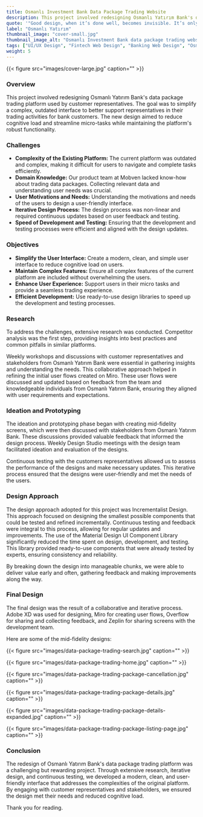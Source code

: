 ```yaml
---
title: Osmanlı Investment Bank Data Package Trading Website
description: This project involved redesigning Osmanlı Yatırım Bank's data package trading platform used by customer representatives. The goal was to simplify a complex, outdated interface to better support representatives in their trading activities for bank customers.
quote: '"Good design, when it’s done well, becomes invisible. It’s only when it’s done poorly that we notice it." - Jared Spool'
label: "Osmanlı Yatırım"
thumbnail_image: "cover-small.jpg"
thumbnail_image_alt: "Osmanlı Investment Bank data package trading website design."
tags: ["UI/UX Design", "Fintech Web Design", "Banking Web Design", "Osmanlı Yatırım Bank Website Design", "Banking Web App Design", "Web Design", "Best UX Practices", "Data Package Trading Web Design"]
weight: 5
---
```


{{< figure 
    src="images/cover-large.jpg"
    caption="" >}}

### Overview
This project involved redesigning Osmanlı Yatırım Bank's data package trading platform used by customer representatives. The goal was to simplify a complex, outdated interface to better support representatives in their trading activities for bank customers. The new design aimed to reduce cognitive load and streamline micro-tasks while maintaining the platform's robust functionality.

### Challenges
- **Complexity of the Existing Platform:** The current platform was outdated and complex, making it difficult for users to navigate and complete tasks efficiently.
- **Domain Knowledge:** Our product team at Mobven lacked know-how about trading data packages. Collecting relevant data and understanding user needs was crucial.
- **User Motivations and Needs:** Understanding the motivations and needs of the users to design a user-friendly interface.
- **Iterative Design Process:** The design process was non-linear and required continuous updates based on user feedback and testing.
- **Speed of Development and Testing:** Ensuring that the development and testing processes were efficient and aligned with the design updates.

### Objectives
- **Simplify the User Interface:** Create a modern, clean, and simple user interface to reduce cognitive load on users.
- **Maintain Complex Features:** Ensure all complex features of the current platform are included without overwhelming the users.
- **Enhance User Experience:** Support users in their micro tasks and provide a seamless trading experience.
- **Efficient Development:** Use ready-to-use design libraries to speed up the development and testing processes.

### Research
To address the challenges, extensive research was conducted. Competitor analysis was the first step, providing insights into best practices and common pitfalls in similar platforms. 

Weekly workshops and discussions with customer representatives and stakeholders from Osmanlı Yatırım Bank were essential in gathering insights and understanding the needs. This collaborative approach helped in refining the initial user flows created on Miro. These user flows were discussed and updated based on feedback from the team and knowledgeable individuals from Osmanlı Yatırım Bank, ensuring they aligned with user requirements and expectations.

### Ideation and Prototyping
The ideation and prototyping phase began with creating mid-fidelity screens, which were then discussed with stakeholders from Osmanlı Yatırım Bank. These discussions provided valuable feedback that informed the design process. Weekly Design Studio meetings with the design team facilitated ideation and evaluation of the designs.

Continuous testing with the customers representatives allowed us to assess the performance of the designs and make necessary updates. This iterative process ensured that the designs were user-friendly and met the needs of the users.

### Design Approach
The design approach adopted for this project was Incrementalist Design. This approach focused on designing the smallest possible components that could be tested and refined incrementally. Continuous testing and feedback were integral to this process, allowing for regular updates and improvements. The use of the Material Design UI Component Library significantly reduced the time spent on design, development, and testing. This library provided ready-to-use components that were already tested by experts, ensuring consistency and reliability. 

By breaking down the design into manageable chunks, we were able to deliver value early and often, gathering feedback and making improvements along the way.

### Final Design
The final design was the result of a collaborative and iterative process. Adobe XD was used for designing, Miro for creating user flows, Overflow for sharing and collecting feedback, and Zeplin for sharing screens with the development team.

Here are some of the mid-fidelity designs:

{{< figure 
    src="images/data-package-trading-search.jpg"
    caption="" >}}

{{< figure 
    src="images/data-package-trading-home.jpg"
    caption="" >}}

{{< figure 
    src="images/data-package-trading-package-cancellation.jpg"
    caption="" >}}

{{< figure 
    src="images/data-package-trading-package-details.jpg"
    caption="" >}}

{{< figure 
    src="images/data-package-trading-package-details-expanded.jpg"
    caption="" >}}

{{< figure 
    src="images/data-package-trading-package-listing-page.jpg"
    caption="" >}}

### Conclusion
The redesign of Osmanlı Yatırım Bank's data package trading platform was a challenging but rewarding project. Through extensive research, iterative design, and continuous testing, we developed a modern, clean, and user-friendly interface that addresses the complexities of the original platform. By engaging with customer representatives and stakeholders, we ensured the design met their needs and reduced cognitive load.

Thank you for reading.
